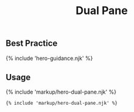 ﻿---
title: Dual Pane
summary: An image with text and color overlay next to an image with color overlay and a button.
tags: hero block
layout: guide
image: /img/illustrations/illus-dual-pane.svg
imageAlt: 
eleventyNavigation:
  key: Dual Pane
  parent: Hero Blocks
  order: 2
  excerpt: An image with text and color overlay next to an image with color overlay and a button.
  img: /img/illustrations/illus-dual-pane.svg
---

## Best Practice

{% include 'hero-guidance.njk' %}

## Usage

{% include 'markup/hero-dual-pane.njk' %}

``` html
{% include 'markup/hero-dual-pane.njk' %}
```
